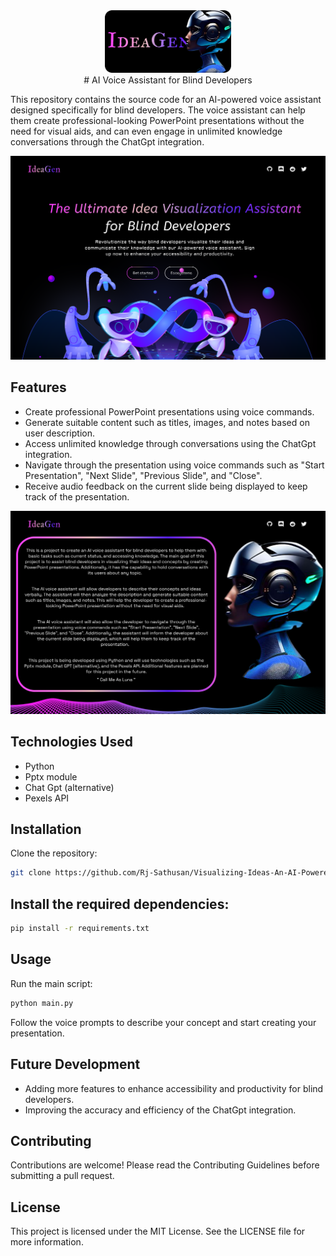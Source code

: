 <div align="center">
    <img src="img1.png" alt="Project Banner" width="40%">
</div>
  
 <div align="center">
# AI Voice Assistant for Blind Developers
</div>

  
This repository contains the source code for an AI-powered voice assistant designed specifically for blind developers. The voice assistant can help them create professional-looking PowerPoint presentations without the need for visual aids, and can even engage in unlimited knowledge conversations through the ChatGpt integration.

 <img src="img2.png" alt="Project Banner" >

## Features
- Create professional PowerPoint presentations using voice commands.
- Generate suitable content such as titles, images, and notes based on user description.
- Access unlimited knowledge through conversations using the ChatGpt integration.
- Navigate through the presentation using voice commands such as "Start Presentation", "Next Slide", "Previous Slide", and "Close".
- Receive audio feedback on the current slide being displayed to keep track of the presentation.

 <img src="img3.png" alt="Project Banner" >

## Technologies Used
- Python
- Pptx module
- Chat Gpt (alternative)
- Pexels API

## Installation
Clone the repository:
```sh
git clone https://github.com/Rj-Sathusan/Visualizing-Ideas-An-AI-Powered-Assistant-for-Blind-Developers
```
## Install the required dependencies:
```sh
pip install -r requirements.txt
```

## Usage
Run the main script:
```sh
python main.py
```
Follow the voice prompts to describe your concept and start creating your presentation.

## Future Development
- Adding more features to enhance accessibility and productivity for blind developers.
- Improving the accuracy and efficiency of the ChatGpt integration.

## Contributing
Contributions are welcome! Please read the Contributing Guidelines before submitting a pull request.

## License
This project is licensed under the MIT License. See the LICENSE file for more information.

